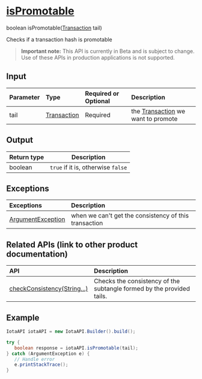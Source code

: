 
# [isPromotable](https://github.com/iotaledger/iota-java/blob/master/jota/src/main/java/org/iota/jota/IotaAPI.java#L1600)
 boolean isPromotable([Transaction](https://github.com/iotaledger/iota-java/blob/master/jota/src/main/java/org/iota/jota/model/Transaction.java) tail)

Checks if a transaction hash is promotable
> **Important note:** This API is currently in Beta and is subject to change. Use of these APIs in production applications is not supported.

## Input
| Parameter       | Type | Required or Optional | Description |
|:---------------|:--------|:--------| :--------|
| tail | [Transaction](https://github.com/iotaledger/iota-java/blob/master/jota/src/main/java/org/iota/jota/model/Transaction.java) | Required | the [Transaction](https://github.com/iotaledger/iota-java/blob/master/jota/src/main/java/org/iota/jota/model/Transaction.java) we want to promote |
    
## Output
| Return type | Description |
|--|--|
| boolean  | `true` if it is, otherwise `false` |

## Exceptions
| Exceptions     | Description |
|:---------------|:--------|
| [ArgumentException](https://github.com/iotaledger/iota-java/blob/master/jota/src/main/java/org/iota/jota/error/ArgumentException.java) | when we can't get the consistency of this transaction |

## Related APIs (link to other product documentation)
| API     | Description |
|:---------------|:--------|
| [checkConsistency(String...)](https://github.com/iotaledger/iota-java/blob/master/jota/src/main/java/org/iota/jota/IotaAPICore.java#L563) | Checks the consistency of the subtangle formed by the provided tails. |

 ## Example
 
 ```Java
 IotaAPI iotaAPI = new IotaAPI.Builder().build();

try { 
    boolean response = iotaAPI.isPromotable(tail);
} catch (ArgumentException e) { 
    // Handle error
    e.printStackTrace(); 
}
 ```
